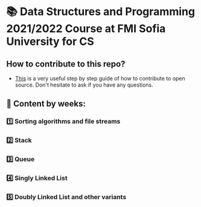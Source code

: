 # :books: Data Structures and Programming 2021/2022 Course at FMI Sofia University for CS

## How to contribute to this repo?
- [This](https://www.dataschool.io/how-to-contribute-on-github/) is a very useful step by step guide of how to contribute to open source. Don't hesitate to ask if you have any questions.

## :pushpin: Content by weeks: 
### :one: Sorting algorithms and file streams 
### :two: Stack
### 3️⃣ Queue
### 4️⃣ Singly Linked List
### 5️⃣ Doubly Linked List and other variants
